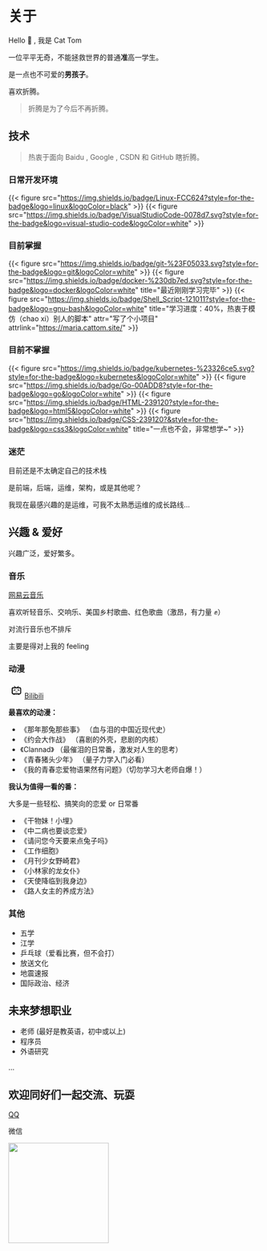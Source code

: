 # 关于

 
Hello 👋 , 我是 Cat Tom

一位平平无奇，不能拯救世界的普通**准**高一学生。

是一点也不可爱的**男孩子**。

喜欢折腾。

> 折腾是为了今后不再折腾。

## 技术
> 热衷于面向 Baidu , Google , CSDN 和 GitHub 瞎折腾。

### 日常开发环境
{{< figure src="https://img.shields.io/badge/Linux-FCC624?style=for-the-badge&logo=linux&logoColor=black" >}}
{{< figure src="https://img.shields.io/badge/VisualStudioCode-0078d7.svg?style=for-the-badge&logo=visual-studio-code&logoColor=white" >}}

### 目前掌握
{{< figure src="https://img.shields.io/badge/git-%23F05033.svg?style=for-the-badge&logo=git&logoColor=white" >}}
{{< figure src="https://img.shields.io/badge/docker-%230db7ed.svg?style=for-the-badge&logo=docker&logoColor=white" title="最近刚刚学习完毕" >}}
{{< figure src="https://img.shields.io/badge/Shell_Script-121011?style=for-the-badge&logo=gnu-bash&logoColor=white" title="学习进度：40%，热衷于模仿（chao xi）别人的脚本" attr="写了个小项目" attrlink="https://maria.cattom.site/" >}}

### 目前不掌握
{{< figure src="https://img.shields.io/badge/kubernetes-%23326ce5.svg?style=for-the-badge&logo=kubernetes&logoColor=white" >}}
{{< figure src="https://img.shields.io/badge/Go-00ADD8?style=for-the-badge&logo=go&logoColor=white" >}}
{{< figure src="https://img.shields.io/badge/HTML-239120?style=for-the-badge&logo=html5&logoColor=white" >}}
{{< figure src="https://img.shields.io/badge/CSS-239120?&style=for-the-badge&logo=css3&logoColor=white" title="一点也不会，非常想学~" >}}

### 迷茫
目前还是不太确定自己的技术栈

是前端，后端，运维，架构，或是其他呢？

我现在最感兴趣的是运维，可我不太熟悉运维的成长路线...

## 兴趣 & 爱好
兴趣广泛，爱好繁多。

### 音乐
<a href="https://music.163.com/#/user/home?id=303081377"><i class="fas fa-compact-disc"></i> 网易云音乐</a>

喜欢听轻音乐、交响乐、美国乡村歌曲、红色歌曲（激昂，有力量 ✊）

对流行音乐也不排斥

主要是得对上我的 feeling

### 动漫
<svg t="1629432419172" class="icon" viewBox="0 0 1024 1024" version="1.1" xmlns="http://www.w3.org/2000/svg" p-id="2369" width="32" height="32"><path d="M450.803484 456.506027l-120.670435 23.103715 10.333298 45.288107 119.454151-23.102578-9.117014-45.289244z m65.04448 120.060586c-29.483236 63.220622-55.926329 15.502222-55.926328 15.502223l-19.754098 12.768142s38.90176 53.192249 75.986489 12.764729c43.770311 40.42752 77.203911-13.068516 77.203911-13.068516l-17.934791-11.55072c0.001138-0.304924-31.305956 44.983182-59.575183-16.415858z m59.57632-74.773617L695.182222 524.895573l10.029511-45.288106-120.364373-23.103716-9.423076 45.289245z m237.784178-88.926436c-1.905778-84.362809-75.487004-100.540871-75.487004-100.540871s-57.408853-0.316302-131.944676-0.95232l54.237867-52.332089s8.562916-10.784996-6.026809-22.834062c-14.592-12.051342-15.543182-6.660551-20.615396-3.487289-4.441884 3.169849-69.462471 66.920676-80.878933 78.340551-29.494613 0-60.2624-0.319716-90.075591-0.319716h10.466418s-77.705671-76.754489-82.781298-80.241777c-5.075627-3.488427-5.709369-8.56064-20.616533 3.487289-14.589724 12.05248-6.026809 22.8352-6.026809 22.8352l55.504213 53.919288c-60.261262 0-112.280462 0.319716-136.383147 1.268623-78.025387 22.521173-71.99744 100.859449-71.99744 100.859449s0.950044 168.100978 0 253.103217c8.562916 85.00224 73.899804 98.636231 73.899805 98.636231s26.007324 0.63488 45.357511 0.63488c1.900089 5.391929 3.486151 32.034133 33.302756 32.034134 29.495751 0 33.30048-32.034133 33.30048-32.034134s217.263218-0.950044 235.340231-0.950044c0.953458 9.196658 5.394204 33.619058 35.207395 33.303893 29.494613-0.636018 31.714418-35.20512 31.714418-35.20512s10.151253-0.95232 40.280747 0c70.413653-13.005938 74.534684-95.468658 74.534684-95.468657s-1.265209-169.689316-0.312889-254.056676zM752.628622 681.8304c0 13.319964-10.467556 24.102684-23.471218 24.102684H300.980907c-13.003662 0-23.47008-10.78272-23.47008-24.102684V397.961671c0-13.32224 10.467556-24.106098 23.47008-24.106098h428.176497c13.003662 0 23.471218 10.783858 23.471218 24.106098v283.868729z" p-id="2370"></path></svg><a href="https://space.bilibili.com/27734632">Bilibili</a>

**最喜欢的动漫：**
- 《那年那兔那些事》 （血与泪的中国近现代史）
- 《约会大作战》 （喜剧的外壳，悲剧的内核）
- 《Clannad》 （最催泪的日常番，激发对人生的思考）
- 《青春猪头少年》 （量子力学入门必看）
- 《我的青春恋爱物语果然有问题》（切勿学习大老师自爆！）

**我认为值得一看的番：**

大多是一些轻松、搞笑向的恋爱 or 日常番

- 《干物妹！小埋》
- 《中二病也要谈恋爱》
- 《请问您今天要来点兔子吗》
- 《工作细胞》
- 《月刊少女野崎君》
- 《小林家的龙女仆》
- 《天使降临到我身边》
- 《路人女主的养成方法》

### 其他

- 五学
- 江学
- 乒乓球（爱看比赛，但不会打）
- 放送文化
- 地震速报
- 国际政治、经济

## 未来梦想职业
- 老师 (最好是教英语，初中或以上)
- 程序员
- 外语研究

...

## 欢迎同好们一起交流、玩耍
<a href="http://wpa.qq.com/msgrd?v=3&uin=1208521485&site=qq&menu=yes"><i class="fab fa-qq"></i> QQ</a>

<p><i class="fab fa-weixin"></i> 微信</p>
<img src="https://cattom-cdn.oss-accelerate.aliyuncs.com/image/wechat.png" height="200" width="200"></img>
